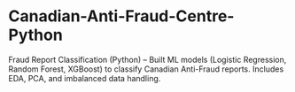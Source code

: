 # Canadian-Anti-Fraud-Centre-Python
Fraud Report Classification (Python) – Built ML models (Logistic Regression, Random Forest, XGBoost) to classify Canadian Anti-Fraud reports. Includes EDA, PCA, and imbalanced data handling.
